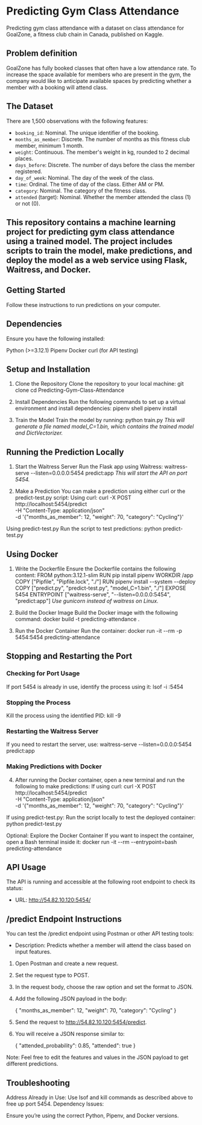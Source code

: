 # Predicting Gym Class Attendance
Predicting gym class attendance with a dataset on class attendance for GoalZone, 
a fitness club chain in Canada, published on Kaggle. 

## Problem definition
GoalZone has fully booked classes that often have a low attendance rate.
To increase the space available for members who are present in the gym, 
the company would like to anticipate available spaces
by predicting whether a member with a booking will attend class.

## The Dataset
There are 1,500 observations with the following features:
- `booking_id`: Nominal. The unique identifier of the booking.
- `months_as_member`: Discrete. The number of months as this fitness club member, minimum 1 month.
- `weight`: Continuous. The member's weight in kg, rounded to 2 decimal places.
- `days_before`: Discrete. The number of days before the class the member registered.
- `day_of_week`: Nominal. The day of the week of the class.
- `time`: Ordinal. The time of day of the class. Either AM or PM.
- `category`: Nominal. The category of the fitness class.
- `attended` (target): Nominal. Whether the member attended the class (1) or not (0).

## This repository contains a machine learning project for predicting gym class attendance using a trained model. The project includes scripts to train the model, make predictions, and deploy the model as a web service using Flask, Waitress, and Docker.

## Getting Started
Follow these instructions to run predictions on your computer.

## Dependencies
Ensure you have the following installed:

Python (>=3.12.1)
Pipenv
Docker
curl (for API testing)

## Setup and Installation
1. Clone the Repository
Clone the repository to your local machine:
git clone <repository-url>
cd Predicting-Gym-Class-Attendance

2. Install Dependencies
Run the following commands to set up a virtual environment and install dependencies:
pipenv shell
pipenv install

3. Train the Model
Train the model by running:
python train.py
_This will generate a file named model_C=1.bin, which contains the trained model and DictVectorizer._

## Running the Prediction Locally
1. Start the Waitress Server
Run the Flask app using Waitress:
waitress-serve --listen=0.0.0.0:5454 predict:app
_This will start the API on port 5454._

2. Make a Prediction
You can make a prediction using either curl or the predict-test.py script:
Using curl:
curl -X POST http://localhost:5454/predict \
-H "Content-Type: application/json" \
-d '{"months_as_member": 12, "weight": 70, "category": "Cycling"}'

Using predict-test.py
Run the script to test predictions:
python predict-test.py

## Using Docker
1. Write the Dockerfile
Ensure the Dockerfile contains the following content:
FROM python:3.12.1-slim
RUN pip install pipenv
WORKDIR /app
COPY ["Pipfile", "Pipfile.lock", "./"]
RUN pipenv install --system --deploy
COPY ["predict.py", "predict-test.py", "model_C=1.bin", "./"]
EXPOSE 5454
ENTRYPOINT ["waitress-serve", "--listen=0.0.0.0:5454", "predict:app"]
_Use gunicorn instead of waitress on Linux._

2. Build the Docker Image
Build the Docker image with the following command:
docker build -t predicting-attendance .

3. Run the Docker Container
Run the container:
docker run -it --rm -p 5454:5454 predicting-attendance

## Stopping and Restarting the Port
### Checking for Port Usage
If port 5454 is already in use, identify the process using it:
lsof -i :5454

### Stopping the Process
Kill the process using the identified PID:
kill -9 <PID>

### Restarting the Waitress Server
If you need to restart the server, use:
waitress-serve --listen=0.0.0.0:5454 predict:app

### Making Predictions with Docker
4. After running the Docker container, open a new terminal and run the following to make predictions:
If using curl:
curl -X POST http://localhost:5454/predict \
-H "Content-Type: application/json" \
-d '{"months_as_member": 12, "weight": 70, "category": "Cycling"}'

If using predict-test.py: Run the script locally to test the deployed container:
python predict-test.py

Optional: Explore the Docker Container
If you want to inspect the container, open a Bash terminal inside it:
docker run -it --rm --entrypoint=bash predicting-attendance

## API Usage
The API is running and accessible at the following root endpoint to check its status:

- URL: http://54.82.10.120:5454/



## /predict Endpoint Instructions
You can test the /predict endpoint using Postman or other API testing tools:
- Description: Predicts whether a member will attend the class based on input features.
1. Open Postman and create a new request.
2. Set the request type to POST.
3. In the request body, choose the raw option and set the format to JSON.
4. Add the following JSON payload in the body:

    {
        "months_as_member": 12,
        "weight": 70,
        "category": "Cycling"
    }
5. Send the request to http://54.82.10.120:5454/predict.
6. You will receive a JSON response similar to:

    {
        "attended_probability": 0.85,
        "attended": true
    }

Note: Feel free to edit the features and values in the JSON payload to get different predictions.

## Troubleshooting
Address Already in Use:
Use lsof and kill commands as described above to free up port 5454.
Dependency Issues:

Ensure you’re using the correct Python, Pipenv, and Docker versions.